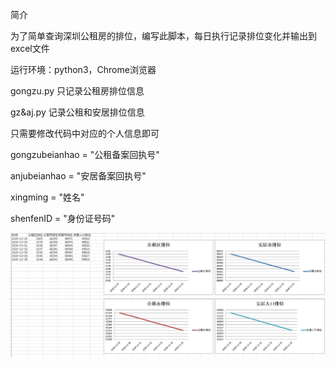 简介

为了简单查询深圳公租房的排位，编写此脚本，每日执行记录排位变化并输出到excel文件

运行环境：python3，Chrome浏览器

gongzu.py 只记录公租房排位信息

gz&aj.py 记录公租和安居排位信息

只需要修改代码中对应的个人信息即可

gongzubeianhao = "公租备案回执号"

anjubeianhao = "安居备案回执号"

xingming = "姓名"

shenfenID = "身份证号码"


![image](https://github.com/akqzx/SZ-ZJJ/blob/main/%E5%9B%BE%E7%A4%BA.jpg) 
